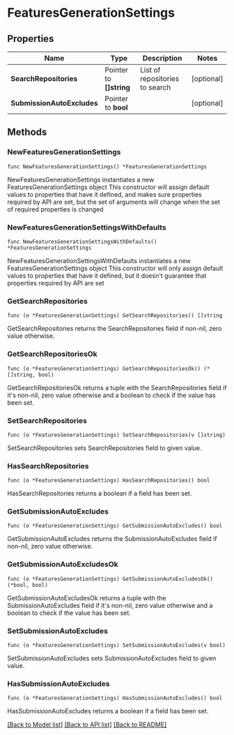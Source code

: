 # FeaturesGenerationSettings

## Properties

Name | Type | Description | Notes
------------ | ------------- | ------------- | -------------
**SearchRepositories** | Pointer to **[]string** | List of repositories to search | [optional] 
**SubmissionAutoExcludes** | Pointer to **bool** |  | [optional] 

## Methods

### NewFeaturesGenerationSettings

`func NewFeaturesGenerationSettings() *FeaturesGenerationSettings`

NewFeaturesGenerationSettings instantiates a new FeaturesGenerationSettings object
This constructor will assign default values to properties that have it defined,
and makes sure properties required by API are set, but the set of arguments
will change when the set of required properties is changed

### NewFeaturesGenerationSettingsWithDefaults

`func NewFeaturesGenerationSettingsWithDefaults() *FeaturesGenerationSettings`

NewFeaturesGenerationSettingsWithDefaults instantiates a new FeaturesGenerationSettings object
This constructor will only assign default values to properties that have it defined,
but it doesn't guarantee that properties required by API are set

### GetSearchRepositories

`func (o *FeaturesGenerationSettings) GetSearchRepositories() []string`

GetSearchRepositories returns the SearchRepositories field if non-nil, zero value otherwise.

### GetSearchRepositoriesOk

`func (o *FeaturesGenerationSettings) GetSearchRepositoriesOk() (*[]string, bool)`

GetSearchRepositoriesOk returns a tuple with the SearchRepositories field if it's non-nil, zero value otherwise
and a boolean to check if the value has been set.

### SetSearchRepositories

`func (o *FeaturesGenerationSettings) SetSearchRepositories(v []string)`

SetSearchRepositories sets SearchRepositories field to given value.

### HasSearchRepositories

`func (o *FeaturesGenerationSettings) HasSearchRepositories() bool`

HasSearchRepositories returns a boolean if a field has been set.

### GetSubmissionAutoExcludes

`func (o *FeaturesGenerationSettings) GetSubmissionAutoExcludes() bool`

GetSubmissionAutoExcludes returns the SubmissionAutoExcludes field if non-nil, zero value otherwise.

### GetSubmissionAutoExcludesOk

`func (o *FeaturesGenerationSettings) GetSubmissionAutoExcludesOk() (*bool, bool)`

GetSubmissionAutoExcludesOk returns a tuple with the SubmissionAutoExcludes field if it's non-nil, zero value otherwise
and a boolean to check if the value has been set.

### SetSubmissionAutoExcludes

`func (o *FeaturesGenerationSettings) SetSubmissionAutoExcludes(v bool)`

SetSubmissionAutoExcludes sets SubmissionAutoExcludes field to given value.

### HasSubmissionAutoExcludes

`func (o *FeaturesGenerationSettings) HasSubmissionAutoExcludes() bool`

HasSubmissionAutoExcludes returns a boolean if a field has been set.


[[Back to Model list]](../README.md#documentation-for-models) [[Back to API list]](../README.md#documentation-for-api-endpoints) [[Back to README]](../README.md)


